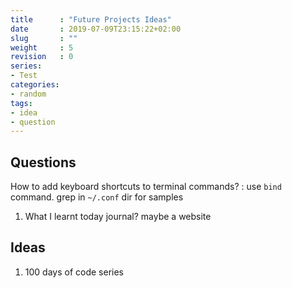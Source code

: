 ```yaml
---
title      : "Future Projects Ideas"
date       : 2019-07-09T23:15:22+02:00
slug       : ""
weight     : 5
revision   : 0
series:
- Test
categories:
- random
tags:
- idea
- question
---
```


## Questions

How to add keyboard shortcuts to terminal commands?
: use `bind` command. grep in `~/.conf` dir for samples

1. What I learnt today journal? maybe a website

## Ideas

1. 100 days of code series
